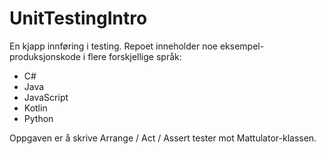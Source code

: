 # UnitTestingIntro

En kjapp innføring i testing. Repoet inneholder noe eksempel-produksjonskode i flere forskjellige språk:

- C#
- Java
- JavaScript
- Kotlin
- Python

Oppgaven er å skrive Arrange / Act / Assert tester mot Mattulator-klassen.
